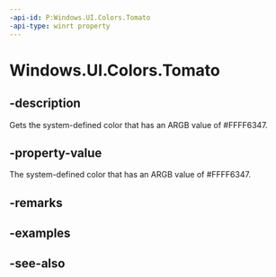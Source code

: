 ```yaml
---
-api-id: P:Windows.UI.Colors.Tomato
-api-type: winrt property
---
```


<!-- Property syntax
public Windows.UI.Color Tomato { get; }
-->

# Windows.UI.Colors.Tomato

## -description

Gets the system-defined color that has an ARGB value of #FFFF6347.



## -property-value

The system-defined color that has an ARGB value of #FFFF6347.

## -remarks

## -examples

## -see-also
